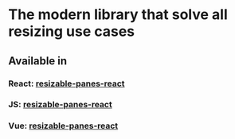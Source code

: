 # The modern library that solve all resizing use cases

## Available in

### React:  [resizable-panes-react](https://github.com/BipanKishore/resizable-panes/tree/master/packages/resizable-panes-react#the-modern-library-that-solve-all-resizing-use-cases-dont-trust-try-it)

### JS:  [resizable-panes-react](https://github.com/BipanKishore/resizable-panes/tree/master/packages/resizable-panes-js)

### Vue:  [resizable-panes-react](https://github.com/BipanKishore/resizable-panes/tree/master/packages/resizable-panes-vue)
